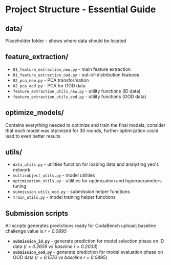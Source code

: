# Project Structure - Essential Guide

## data/
Placeholder folder - shows where data should be located

## feature_extraction/
- `01_feature_extraction_new.py` - main feature extraction
- `01_feature_extraction_ood.py` - out-of-distribution features  
- `02_pca_new.py` - PCA transformation
- `02_pca_ood.py` - PCA for OOD data
- `feature_extraction_utils_new.py` - utility functions (ID data)
- `feature_extraction_utils_ood.py` - utility functions (OOD data)

## optimize_models/
Contains everything needed to optimize and train the final models; consider that each model was otpimized for 30 rounds, further optimization could lead to even better results

## utils/
- `data_utils.py` - utilities function for loading data and analyzing yeo's network
- `multisubject_utils.py` - model utilities
- `optimization_utils.py` - utilities for optimization and hyperparameters tuning
- `submission_utils_ood.py` - submission helper functions
- `train_utils.py` - model training helper functions

## Submission scripts  
All scripts generates predictions ready for CodaBench upload; baseline challenge value is *r = 0.0895*
- **`submission_id.py`** - generate prediction for model selection phase on ID data (*r = 0.2659 vs baseline r = 0.2033*)
- **`submission_ood.py`** - generate prediction for model evaluation phase on OOD data (*r = 0.1576 vs baseline r = 0.0895*)


